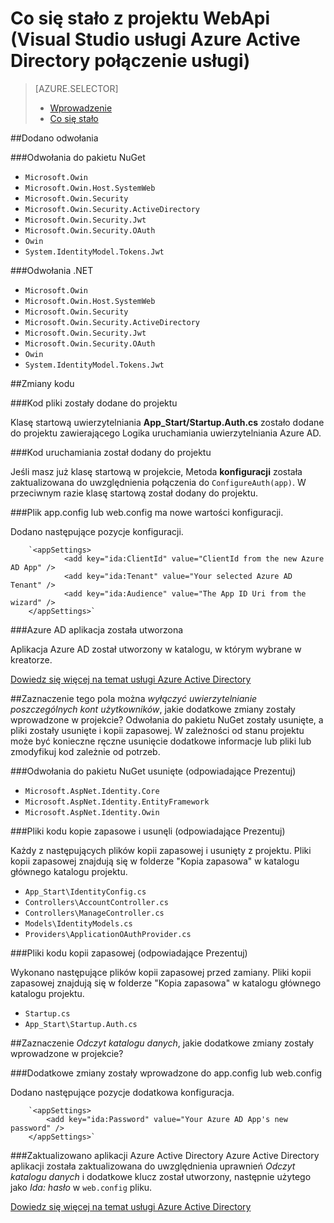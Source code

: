 <properties
    pageTitle="Co się stało z projektu WebApi (Visual Studio usługi Azure Active Directory połączenie usługi) | Microsoft Azure "
    description="W tym artykule opisano, co się dzieje z projektem MVC WebApi nawiązać Azure AD przy użyciu programu Visual Studio"
  services="active-directory"
    documentationCenter=""
    authors="TomArcher"
    manager="douge"
    editor=""/>

<tags
    ms.service="active-directory"
    ms.workload="web"
    ms.tgt_pltfrm="vs-what-happened"
    ms.devlang="na"
    ms.topic="article"
    ms.date="08/15/2016"
    ms.author="tarcher"/>

# <a name="what-happened-to-my-webapi-project-visual-studio-azure-active-directory-connected-service"></a>Co się stało z projektu WebApi (Visual Studio usługi Azure Active Directory połączenie usługi)

> [AZURE.SELECTOR]
> - [Wprowadzenie](vs-active-directory-webapi-getting-started.md)
> - [Co się stało](vs-active-directory-webapi-what-happened.md)

##<a name="references-have-been-added"></a>Dodano odwołania

###<a name="nuget-package-references"></a>Odwołania do pakietu NuGet

- `Microsoft.Owin`
- `Microsoft.Owin.Host.SystemWeb`
- `Microsoft.Owin.Security`
- `Microsoft.Owin.Security.ActiveDirectory`
- `Microsoft.Owin.Security.Jwt`
- `Microsoft.Owin.Security.OAuth`
- `Owin`
- `System.IdentityModel.Tokens.Jwt`

###<a name="net-references"></a>Odwołania .NET

- `Microsoft.Owin`
- `Microsoft.Owin.Host.SystemWeb`
- `Microsoft.Owin.Security`
- `Microsoft.Owin.Security.ActiveDirectory`
- `Microsoft.Owin.Security.Jwt`
- `Microsoft.Owin.Security.OAuth`
- `Owin`
- `System.IdentityModel.Tokens.Jwt`

##<a name="code-changes"></a>Zmiany kodu

###<a name="code-files-were-added-to-your-project"></a>Kod pliki zostały dodane do projektu

Klasę startową uwierzytelniania **App_Start/Startup.Auth.cs** zostało dodane do projektu zawierającego Logika uruchamiania uwierzytelniania Azure AD.

###<a name="startup-code-was-added-to-your-project"></a>Kod uruchamiania został dodany do projektu

Jeśli masz już klasę startową w projekcie, Metoda **konfiguracji** została zaktualizowana do uwzględnienia połączenia do `ConfigureAuth(app)`. W przeciwnym razie klasę startową został dodany do projektu.


###<a name="your-appconfig-or-webconfig-file-has-new-configuration-values"></a>Plik app.config lub web.config ma nowe wartości konfiguracji.

Dodano następujące pozycje konfiguracji.
```
    `<appSettings>
            <add key="ida:ClientId" value="ClientId from the new Azure AD App" />
            <add key="ida:Tenant" value="Your selected Azure AD Tenant" />
            <add key="ida:Audience" value="The App ID Uri from the wizard" />
    </appSettings>`
```

###<a name="an-azure-ad-app-was-created"></a>Azure AD aplikacja została utworzona

Aplikacja Azure AD został utworzony w katalogu, w którym wybrane w kreatorze.

[Dowiedz się więcej na temat usługi Azure Active Directory](https://azure.microsoft.com/services/active-directory/)

##<a name="if-i-checked-disable-individual-user-accounts-authentication-what-additional-changes-were-made-to-my-project"></a>Zaznaczenie tego pola można *wyłączyć uwierzytelnianie poszczególnych kont użytkowników*, jakie dodatkowe zmiany zostały wprowadzone w projekcie?
Odwołania do pakietu NuGet zostały usunięte, a pliki zostały usunięte i kopii zapasowej. W zależności od stanu projektu może być konieczne ręczne usunięcie dodatkowe informacje lub pliki lub zmodyfikuj kod zależnie od potrzeb.

###<a name="nuget-package-references-removed-for-those-present"></a>Odwołania do pakietu NuGet usunięte (odpowiadające Prezentuj)

- `Microsoft.AspNet.Identity.Core`
- `Microsoft.AspNet.Identity.EntityFramework`
- `Microsoft.AspNet.Identity.Owin`

###<a name="code-files-backed-up-and-removed-for-those-present"></a>Pliki kodu kopie zapasowe i usunęli (odpowiadające Prezentuj)

Każdy z następujących plików kopii zapasowej i usunięty z projektu. Pliki kopii zapasowej znajdują się w folderze "Kopia zapasowa" w katalogu głównego katalogu projektu.

- `App_Start\IdentityConfig.cs`
- `Controllers\AccountController.cs`
- `Controllers\ManageController.cs`
- `Models\IdentityModels.cs`
- `Providers\ApplicationOAuthProvider.cs`

###<a name="code-files-backed-up-for-those-present"></a>Pliki kodu kopii zapasowej (odpowiadające Prezentuj)

Wykonano następujące plików kopii zapasowej przed zamiany. Pliki kopii zapasowej znajdują się w folderze "Kopia zapasowa" w katalogu głównego katalogu projektu.

- `Startup.cs`
- `App_Start\Startup.Auth.cs`

##<a name="if-i-checked-read-directory-data-what-additional-changes-were-made-to-my-project"></a>Zaznaczenie *Odczyt katalogu danych*, jakie dodatkowe zmiany zostały wprowadzone w projekcie?

###<a name="additional-changes-were-made-to-your-appconfig-or-webconfig"></a>Dodatkowe zmiany zostały wprowadzone do app.config lub web.config

Dodano następujące pozycje dodatkowa konfiguracja.

```
    `<appSettings>
        <add key="ida:Password" value="Your Azure AD App's new password" />
    </appSettings>`
```

###<a name="your-azure-active-directory-app-was-updated"></a>Zaktualizowano aplikacji Azure Active Directory
Azure Active Directory aplikacji została zaktualizowana do uwzględnienia uprawnień *Odczyt katalogu danych* i dodatkowe klucz został utworzony, następnie użytego jako *Ida: hasło* w `web.config` pliku.

[Dowiedz się więcej na temat usługi Azure Active Directory](https://azure.microsoft.com/services/active-directory/)
